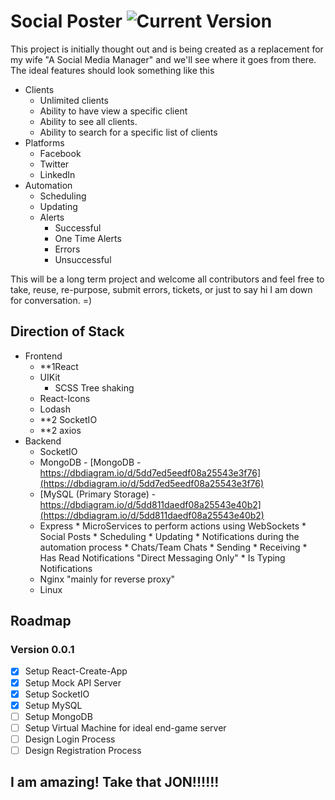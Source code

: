 
# Social Poster ![Current Version](https://img.shields.io/badge/Social%20Poster-v0.0.1-blueviolet)  
This project is initially thought out and is being created as a replacement for my wife "A Social Media Manager" and we'll see where it goes from there.  The ideal features should look something like this  
* Clients  
   * Unlimited clients  
   * Ability to have view a specific client  
   * Ability to see all clients.  
   * Ability to search for a specific list of clients  
* Platforms  
   * Facebook  
   * Twitter  
   * LinkedIn  
* Automation  
   * Scheduling  
   * Updating  
   * Alerts  
      * Successful  
      * One Time Alerts  
      * Errors  
      * Unsuccessful  
  
This will be a long term project and welcome all contributors and feel free to take, reuse, re-purpose, submit errors, tickets, or just to say hi I am down for conversation.  =)  
    
## Direction of Stack  
* Frontend  
   * **1React  
   * UIKit  
      * SCSS Tree shaking  
   * React-Icons  
   * Lodash  
   * **2 SocketIO  
   * **2 axios  
* Backend  
   * SocketIO  
   * MongoDB - [MongoDB - https://dbdiagram.io/d/5dd7ed5eedf08a25543e3f76](https://dbdiagram.io/d/5dd7ed5eedf08a25543e3f76)
   * [MySQL (Primary Storage) - https://dbdiagram.io/d/5dd811daedf08a25543e40b2](https://dbdiagram.io/d/5dd811daedf08a25543e40b2)
   * Express
		   * MicroServices to perform actions using WebSockets
			   * Social Posts
				   * Scheduling
				   * Updating
				   * Notifications during the automation process
			   * Chats/Team Chats
				   * Sending
				   * Receiving
				   * Has Read Notifications "Direct Messaging Only"
				   * Is Typing Notifications
   * Nginx "mainly for reverse proxy"  
   * Linux
   
 ## Roadmap   
 ### Version 0.0.1  
 * [x] Setup React-Create-App  
 * [x] Setup Mock API Server  
 * [x] Setup SocketIO  
 * [x] Setup MySQL  
 * [ ] Setup MongoDB  
 * [ ] Setup Virtual Machine for ideal end-game server  
 * [ ] Design Login Process  
 * [ ] Design Registration Process

## I am amazing! Take that JON!!!!!!
